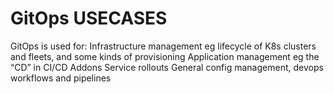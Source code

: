 # GitOps USECASES

GitOps is used for:
Infrastructure management eg lifecycle of K8s clusters and fleets, and some kinds of provisioning
Application management eg the “CD” in CI/CD
Addons
Service rollouts 
General config management, devops workflows and pipelines


